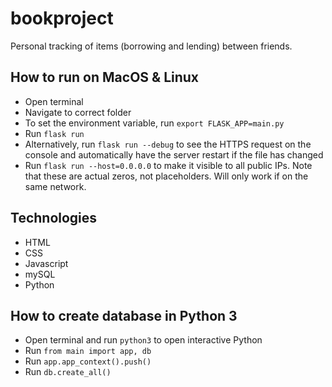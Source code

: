 # bookproject
Personal tracking of items (borrowing and lending) between friends.

## How to run on MacOS & Linux
- Open terminal
- Navigate to correct folder
- To set the environment variable, run `export FLASK_APP=main.py`
- Run `flask run`
- Alternatively, run `flask run --debug` to see the HTTPS request on the console and automatically have the server restart if the file has changed
- Run `flask run --host=0.0.0.0` to make it visible to all public IPs. Note that these are actual zeros, not placeholders. Will only work if on the same network. 


## Technologies

- HTML
- CSS
- Javascript
- mySQL
- Python


## How to create database in Python 3
- Open terminal and run `python3` to open interactive Python
- Run `from main import app, db`
- Run `app.app_context().push()`
- Run `db.create_all()`

